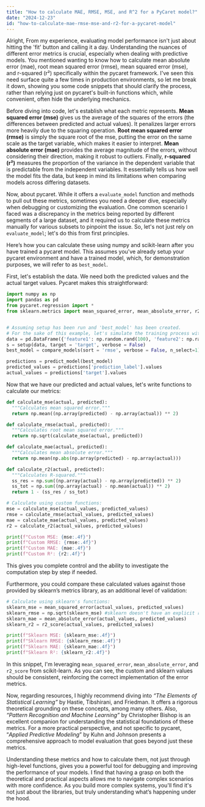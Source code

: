 ```yaml
---
title: "How to calculate MAE, RMSE, MSE, and R^2 for a PyCaret model?"
date: "2024-12-23"
id: "how-to-calculate-mae-rmse-mse-and-r2-for-a-pycaret-model"
---
```


Alright,  From my experience, evaluating model performance isn't just about hitting the 'fit' button and calling it a day. Understanding the nuances of different error metrics is crucial, especially when dealing with predictive models. You mentioned wanting to know how to calculate mean absolute error (mae), root mean squared error (rmse), mean squared error (mse), and r-squared (r²) specifically within the pycaret framework. I've seen this need surface quite a few times in production environments, so let me break it down, showing you some code snippets that should clarify the process, rather than relying just on pycaret's built-in functions which, while convenient, often hide the underlying mechanics.

Before diving into code, let's establish what each metric represents. **Mean squared error (mse)** gives us the average of the squares of the errors (the differences between predicted and actual values). It penalizes larger errors more heavily due to the squaring operation. **Root mean squared error (rmse)** is simply the square root of the mse, putting the error on the same scale as the target variable, which makes it easier to interpret. **Mean absolute error (mae)** provides the average magnitude of the errors, without considering their direction, making it robust to outliers. Finally, **r-squared (r²)** measures the proportion of the variance in the dependent variable that is predictable from the independent variables. It essentially tells us how well the model fits the data, but keep in mind its limitations when comparing models across differing datasets.

Now, about pycaret. While it offers a `evaluate_model` function and methods to pull out these metrics, sometimes you need a deeper dive, especially when debugging or customizing the evaluation. One common scenario I faced was a discrepancy in the metrics being reported by different segments of a large dataset, and it required us to calculate these metrics manually for various subsets to pinpoint the issue. So, let's not just rely on `evaluate_model`; let's do this from first principles.

Here’s how you can calculate these using numpy and scikit-learn after you have trained a pycaret model. This assumes you've already setup your pycaret environment and have a trained model, which, for demonstration purposes, we will refer to as `best_model`.

First, let's establish the data. We need both the predicted values and the actual target values. Pycaret makes this straightforward:

```python
import numpy as np
import pandas as pd
from pycaret.regression import *
from sklearn.metrics import mean_squared_error, mean_absolute_error, r2_score


# Assuming setup has been run and 'best_model' has been created.
# For the sake of this example, let's simulate the training process with some dummy data
data = pd.DataFrame({'feature1': np.random.rand(100), 'feature2': np.random.rand(100), 'target': np.random.rand(100)})
s = setup(data, target = 'target', verbose = False)
best_model = compare_models(sort = 'rmse', verbose = False, n_select=1)

predictions = predict_model(best_model)
predicted_values = predictions['prediction_label'].values
actual_values = predictions['target'].values
```

Now that we have our predicted and actual values, let's write functions to calculate our metrics:

```python
def calculate_mse(actual, predicted):
  """Calculates mean squared error."""
  return np.mean((np.array(predicted) - np.array(actual)) ** 2)

def calculate_rmse(actual, predicted):
  """Calculates root mean squared error."""
  return np.sqrt(calculate_mse(actual, predicted))

def calculate_mae(actual, predicted):
  """Calculates mean absolute error."""
  return np.mean(np.abs(np.array(predicted) - np.array(actual)))

def calculate_r2(actual, predicted):
  """Calculates R-squared."""
  ss_res = np.sum((np.array(actual) - np.array(predicted)) ** 2)
  ss_tot = np.sum((np.array(actual) - np.mean(actual)) ** 2)
  return 1 - (ss_res / ss_tot)

# Calculate using custom functions:
mse = calculate_mse(actual_values, predicted_values)
rmse = calculate_rmse(actual_values, predicted_values)
mae = calculate_mae(actual_values, predicted_values)
r2 = calculate_r2(actual_values, predicted_values)

print(f"Custom MSE: {mse:.4f}")
print(f"Custom RMSE: {rmse:.4f}")
print(f"Custom MAE: {mae:.4f}")
print(f"Custom R²: {r2:.4f}")
```
This gives you complete control and the ability to investigate the computation step by step if needed.

Furthermore, you could compare these calculated values against those provided by sklearn’s metrics library, as an additional level of validation:

```python
# Calculate using sklearn's functions:
sklearn_mse = mean_squared_error(actual_values, predicted_values)
sklearn_rmse = np.sqrt(sklearn_mse) #sklearn doesn't have an explicit rmse metric, so we take the square root of mse
sklearn_mae = mean_absolute_error(actual_values, predicted_values)
sklearn_r2 = r2_score(actual_values, predicted_values)

print(f"Sklearn MSE: {sklearn_mse:.4f}")
print(f"Sklearn RMSE: {sklearn_rmse:.4f}")
print(f"Sklearn MAE: {sklearn_mae:.4f}")
print(f"Sklearn R²: {sklearn_r2:.4f}")
```

In this snippet, I'm leveraging `mean_squared_error`, `mean_absolute_error`, and `r2_score` from scikit-learn. As you can see, the custom and sklearn values should be consistent, reinforcing the correct implementation of the error metrics.

Now, regarding resources, I highly recommend diving into *“The Elements of Statistical Learning”* by Hastie, Tibshirani, and Friedman. It offers a rigorous theoretical grounding on these concepts, among many others. Also, *“Pattern Recognition and Machine Learning”* by Christopher Bishop is an excellent companion for understanding the statistical foundations of these metrics. For a more practical perspective, and not specific to pycaret, “*Applied Predictive Modeling*” by Kuhn and Johnson presents a comprehensive approach to model evaluation that goes beyond just these metrics.

Understanding these metrics and how to calculate them, not just through high-level functions, gives you a powerful tool for debugging and improving the performance of your models. I find that having a grasp on both the theoretical and practical aspects allows me to navigate complex scenarios with more confidence. As you build more complex systems, you'll find it's not just about the libraries, but truly understanding what’s happening under the hood.
